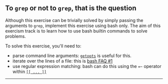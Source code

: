 ## To `grep` or not to `grep`, that is the question

Although this exercise can be trivially solved by simply passing the
arguments to `grep`, implement this exercise using bash only.  The aim 
of this exercism track is to learn how to use bash builtin commands to solve
problems.

To solve this exercise, you'll need to:

* parse command line arguments: [`getopts`](https://stackoverflow.com/tags/getopts/info) is useful for this.
* iterate over the lines of a file: this is [bash FAQ #1](https://mywiki.wooledge.org/BashFAQ/001)
* use regular expression matching: bash can do this using the `=~` operator
  within [`[[ ... ]]`](https://www.gnu.org/software/bash/manual/bash.html#index-_005b_005b)

---
